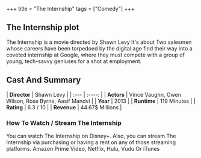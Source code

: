 +++
title = "The Internship"
tags = ["Comedy"]
+++
## The Internship plot
The Internship is a movie directed by Shawn Levy It's about Two salesmen whose careers have been torpedoed by the digital age find their way into a coveted internship at Google, where they must compete with a group of young, tech-savvy geniuses for a shot at employment.
## Cast And Summary
| **Director**      | Shawn Levy |
    | :---        |    :----:   |
    |  **Actors** | Vince Vaughn, Owen Wilson, Rose Byrne, Aasif Mandvi |
    | **Year**   | 2013    |
    |  **Runtime** | 119 Minutes |
    |  **Rating** | 6.3 / 10 | 
    |  **Revenue** | 44.67$ Millions |
### How To Watch / Stream The Internship
You can watch The Internship on Disney+.
Also, you can stream The Internship via purchasing or having a rent on any of those streaming platforms.
Amazon Prime Video, Netflix, Hulu, Vudu Or iTunes